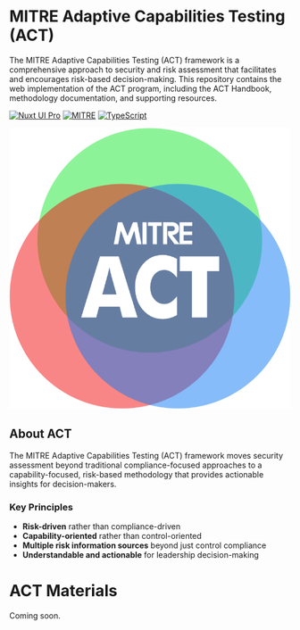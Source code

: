 # MITRE Adaptive Capabilities Testing (ACT)

The MITRE Adaptive Capabilities Testing (ACT) framework is a comprehensive approach to security and risk assessment that facilitates and encourages risk-based decision-making. This repository contains the web implementation of the ACT program, including the ACT Handbook, methodology documentation, and supporting resources.

[![Nuxt UI Pro](https://img.shields.io/badge/Made%20with-Nuxt%20UI%20Pro-00DC82?logo=nuxt.js&labelColor=020420)](https://ui.nuxt.com/pro)
[![MITRE](https://img.shields.io/badge/MITRE-ACT%20Framework-003764)](https://www.mitre.org)
[![TypeScript](https://img.shields.io/badge/TypeScript-4.5+-blue.svg)](https://www.typescriptlang.org/)

![MITRE ACT](./public/images/act-handbook/mitre-act-logo.png)

## About ACT

The MITRE Adaptive Capabilities Testing (ACT) framework moves security assessment beyond traditional compliance-focused approaches to a capability-focused, risk-based methodology that provides actionable insights for decision-makers.

### Key Principles

- **Risk-driven** rather than compliance-driven
- **Capability-oriented** rather than control-oriented
- **Multiple risk information sources** beyond just control compliance
- **Understandable and actionable** for leadership decision-making

# ACT Materials

Coming soon.
